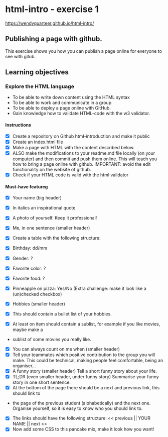 # html-intro - exercise 1
https://wendyquarteer.github.io/html-intro/

## Publishing a page with github.
This exercise shows you how you can publish a page online for everyone to see with gitub. 

## Learning objectives

### Explore the HTML language
- To be able to write down content using the HTML syntax
- To be able to work and communicate in a group
- To be able to deploy a page online with GitHub.
- Gain knowledge how to validate HTML-code with the w3 validator.

#### Instructions
- [x] Create a repository on Github html-introduction and make it public
- [x] Create an index.html file
- [x] Make a page with HTML with the content described below.
- [x] ALSO make the modifications to your readme.md file locally (on your computer) 
and then commit and push them online. This will teach you how to bring a page online 
with github. IMPORTANT: avoid the edit functionality on the website of github.
- [x] Check if your HTML code is valid with the html validator

#### Must-have featureg
- [x] Your name (big header)
- [x] In italics an inspirational quote
- [x] A photo of yourself. Keep it professional!
- [x] Me, in one sentence (smaller header)
- [x] Create a table with the following structure:
- [x] Birthday: dd/mm
- [x] Gender: ?
- [x] Favorite color: ?
- [x] Favorite food: ?
- [x] Pinneapple on pizza: Yes/No (Extra challenge: make it look like a (un)checked checkbox)

- [x] Hobbies (smaller header)
- [x] This should contain a bullet list of your hobbies.
- [x] At least on item should contain a sublist, for example if you like movies, maybe make a 
- sublist of some movies you really like.
- [x] You can always count on me when (smaller header)
- [x] Tell your teammates which positive contribution to the group you will make.
This could be technical, making people feel comfortable, being an organiser...
- [x] A funny story (smaller header)
Tell a short funny story about your life.
- [x] TL;DR (even smaller header, under funny story)
Summarise your funny story in one short sentence.
- [x] At the bottom of the page there should be a next and previous link, this should link to 
- the page of the previous student (alphabetically) and the next one.
Organise yourself, so it is easy to know who you should link to.
- [x] The links should have the following structure:
<< previous || YOUR NAME || next >>
- [x] Now add some CSS to this pancake mix, make it look how you want!